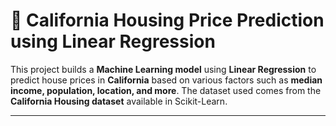# 🏡 California Housing Price Prediction using Linear Regression

This project builds a **Machine Learning model** using **Linear Regression** to predict house prices in **California** based on various factors such as **median income, population, location, and more**. The dataset used comes from the **California Housing dataset** available in Scikit-Learn.

---


